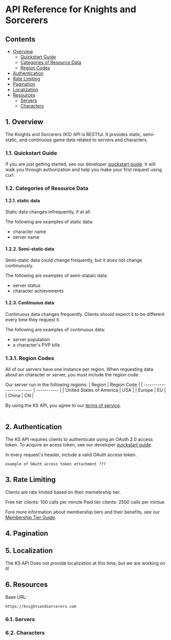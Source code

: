 # API Reference for Knights and Sorcerers
<!-- TODO: client, or you tone?? , how should I handle localization?? -->
## Contents
- [Overview](#overview)
  - [Quickstart Guide](#quickstartGuide)
  - [Categories of Resource Data](#resourceDataCategories)
  - [Region Codes](#regionCodes)
- [Authentication](#authentication)
- [Rate Limiting](#rateLimiting)
- [Pagination](#pagination)
- [Localization](#localization)
- [Resources](#resources)
  - [Servers](#servers)
  - [Characters](#characters)

## 1. Overview <a name="overview"></a>
The Knights and Sorcerers (KS) API is RESTful. It provides static, semi-static, and continuous game data related to servers and characters.

### 1.1. Quickstart Guide <a name="quickstartGuide"></a>
If you are just getting started, see our developer [quickstart guide](#overview). It will walk you through authorization and help you make your first request using curl.

### 1.2. Categories of Resource Data <a name="resourceDataCategories"></a>

#### 1.2.1. static data
Static data changes infrequently, if at all.

The following are examples of static data:
- character name
- server name

#### 1.2.2. Semi-static data
Semi-static data could change frequently, but it does not change continuously.

The following are examples of semi-stataic data:
- server status
- character achievements

#### 1.2.3. Continuous data
Continuous data changes frequently. Clients should expect it to be different every time they request it.

The following are examples of continuous data:
- server population
- a character's PVP kills

### 1.3.1. Region Codes <a name="regionCodes"></a>
All of our servers have one instance per region. When requesting data about an character or server, you must include the region code.

Our server run in the following regions:
| Region                   | Region Code |
| :----------------------- | ----------- |
| United States of America | USA         |
| Europe                   | EU          |
| China                    | CN          |

By using the KS API, you agree to our [terms of service](#overview).  
<br/>
## 2. Authentication <a name="authentication"></a>
The KS API requires clients to authenticate using an OAuth 2.0 access token. To acquire an acess token, see our developer [quickstart guide](#authentication).

In every request's header, include a valid OAuth access token. <!-- TODO: list 2.0? , cap "access token"? -->

```
example of OAuth access token attachment ???
```

## 3. Rate Limiting <a name="rateLimiting"></a>
Clients are rate limited based on their memebrship tier.

Free tier clients: 100 calls per minute
Paid tier clients: 2500 calls per mintue

Fore more information about membership tiers and their benefits, see our [Membership Tier Guide](#rateLimiting).

## 4. Pagination <a name="pagination"></a>

## 5. Localization <a name="localization"></a>
The KS API Does not provide localization at this time, but we are working on it!

## 6. Resources <a name="resources"></a>

Base URL:
```
https://knightsandsorcerers.com
```

### 6.1. Servers <a name="servers"></a>

### 6.2. Characters <a name="characters"></a>
